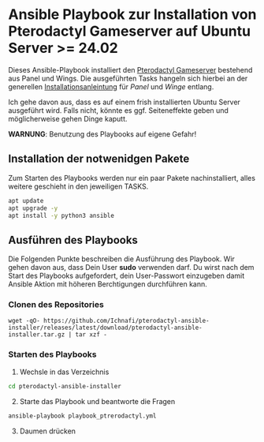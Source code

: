 # Ansible Playbook zur Installation von Pterodactyl Gameserver auf Ubuntu Server >= 24.02
Dieses Ansible-Playbook installiert den [Pterodactyl Gameserver](https://pterodactyl.io/) bestehend aus Panel und Wings. Die ausgeführten Tasks hangeln sich hierbei an der generellen [Installationsanleintung](https://pterodactyl.io/panel/1.0/getting_started.html) für _Panel_ und _Winge_ entlang.

Ich gehe davon aus, dass es auf einem frish installierten Ubuntu Server ausgeführt wird. Falls nicht, könnte es ggf. Seiteneffekte geben und möglicherweise gehen Dinge kaputt.

__WARNUNG__: Benutzung des Playbooks auf eigene Gefahr!

## Installation der notwenidgen Pakete
Zum Starten des Playbooks werden nur ein paar Pakete nachinstalliert, alles weitere geschieht in den jeweiligen TASKS.

```bash
apt update
apt upgrade -y
apt install -y python3 ansible
```

## Ausführen des Playbooks
Die Folgenden Punkte beschreiben die Ausführung des Playbook. Wir gehen davon aus, dass Dein User __sudo__ verwenden darf. Du wirst nach dem Start des Playbooks aufgefordert, dein User-Passwort einzugeben damit Ansible Aktion mit höheren Berchtigungen durchführen kann.

### Clonen des Repositories
    wget -qO- https://github.com/Ichnafi/pterodactyl-ansible-installer/releases/latest/download/pterodactyl-ansible-installer.tar.gz | tar xzf -

### Starten des Playbooks

1. Wechsle in das Verzeichnis
```bash
cd pterodactyl-ansible-installer
```

2. Starte das Playbook und beantworte die Fragen

```bash
ansible-playbook playbook_ptrerodactyl.yml
```

3. Daumen drücken
